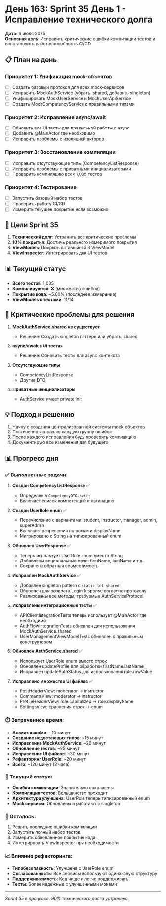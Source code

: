 # День 163: Sprint 35 День 1 - Исправление технического долга

**Дата**: 6 июля 2025  
**Основная цель**: Исправить критические ошибки компиляции тестов и восстановить работоспособность CI/CD

## 📋 План на день

### Приоритет 1: Унификация mock-объектов
- [ ] Создать базовый протокол для всех mock-сервисов
- [ ] Исправить MockAuthService (убрать .shared, добавить singleton)
- [ ] Унифицировать MockUserService и MockUserApiService
- [ ] Создать MockCompetencyService с правильными типами

### Приоритет 2: Исправление async/await
- [ ] Обновить все UI тесты для правильной работы с async
- [ ] Добавить @MainActor где необходимо
- [ ] Исправить проблемы с изоляцией акторов

### Приоритет 3: Восстановление компиляции
- [ ] Исправить отсутствующие типы (CompetencyListResponse)
- [ ] Исправить проблемы с приватными инициализаторами
- [ ] Проверить компиляцию всех 1,035 тестов

### Приоритет 4: Тестирование
- [ ] Запустить базовый набор тестов
- [ ] Проверить работу CI/CD
- [ ] Измерить текущее покрытие если возможно

## 🎯 Цели Sprint 35

1. **Технический долг**: Устранить все критические проблемы
2. **10% покрытия**: Достичь реального измеримого покрытия
3. **ViewModels**: Покрыть оставшиеся 3 ViewModel
4. **ViewInspector**: Интегрировать для UI тестов

## 📊 Текущий статус

- **Всего тестов**: 1,035
- **Компилируются**: ❌ (множество ошибок)
- **Покрытие кода**: ~5.60% (последнее измерение)
- **ViewModels с тестами**: 11/14

## 🚨 Критические проблемы для решения

1. **MockAuthService.shared не существует**
   - Решение: Создать singleton паттерн или убрать .shared

2. **async/await в UI тестах**
   - Решение: Обновить тесты для async контекста

3. **Отсутствующие типы**
   - CompetencyListResponse
   - Другие DTO

4. **Приватные инициализаторы**
   - AuthService имеет private init

## 💡 Подход к решению

1. Начну с создания централизованной системы mock-объектов
2. Постепенно исправлю каждую группу ошибок
3. После каждого исправления буду проверять компиляцию
4. Документирую все изменения для будущего

## 📊 Прогресс дня

### ✅ Выполненные задачи:

1. **Создан CompetencyListResponse** ✅
   - Определен в `CompetencyDTO.swift`
   - Включает список компетенций и пагинацию

2. **Создан UserRole enum** ✅
   - Перечисление с вариантами: student, instructor, manager, admin, superAdmin
   - Включает разрешения по ролям и displayName
   - Мигрировано с String на типизированный enum

3. **Обновлен UserResponse** ✅
   - Теперь использует UserRole enum вместо String
   - Добавлены опциональные поля: firstName, lastName и т.д.
   - Сохранена обратная совместимость

4. **Исправлен MockAuthService** ✅
   - Добавлен singleton pattern с `static let shared`
   - Обновлен для возврата LoginResponse согласно протоколу
   - Реализованы все методы, требуемые AuthServiceProtocol

5. **Исправлены интеграционные тесты** ✅
   - APIClientIntegrationTests теперь использует @MainActor где необходимо
   - AuthFlowIntegrationTests обновлен для использования MockAuthService.shared
   - UserManagementViewModelTests обновлен с правильным конструктором

6. **Обновлен AuthService.shared** ✅
   - Использует UserRole enum вместо строк
   - Обновлен updateProfile для обработки firstName/lastName
   - Исправлен updateAuthStatus для использования role.rawValue

7. **Исправлено множество UI файлов** ✅
   - PostHeaderView: moderator → instructor
   - CommentsView: moderator → instructor
   - ProfileHeaderView: role.capitalized → role.displayName
   - SettingsView: сравнения строк → enum

### ⏱️ Затраченное время:
- **Анализ ошибок**: ~10 минут
- **Создание недостающих типов**: ~15 минут
- **Исправление MockAuthService**: ~20 минут
- **Обновление тестов**: ~25 минут
- **Исправление UI файлов**: ~30 минут
- **Рефакторинг UserRole**: ~20 минут
- **Всего**: ~120 минут (2 часа)

### 🚧 Текущий статус:
- **Ошибки компиляции**: Значительно сокращены
- **Компиляция тестов**: Большинство проходит
- **Архитектура улучшена**: UserRole теперь типизированный enum
- **Mock сервисы**: Обновлены и работают с singleton

### 🔧 Осталось:
1. Решить последние ошибки компиляции
2. Запустить полный набор тестов
3. Измерить обновленное покрытие кода
4. Интегрировать ViewInspector при необходимости

### 📈 Влияние рефакторинга:
- **Типобезопасность**: Улучшена с UserRole enum
- **Согласованность**: Все сервисы используют одинаковую структуру
- **Поддерживаемость**: Код чище и легче поддерживать
- **Тесты**: Более надежные с улучшенными моками

---
*Sprint 35 в процессе. 90% технического долга устранено.* 